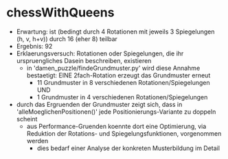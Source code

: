 # chessWithQueens

- Erwartung: ist (bedingt durch 4 Rotationen mit jeweils 3 Spiegelungen (h, v, h+v)) durch 16 (eher 8) teilbar 
- Ergebnis:  92
- Erklaerungsversuch: Rotationen oder Spiegelungen, die ihr urspruengliches Dasein beschreiben, existieren
  - in 'damen_puzzle/findeGrundmuster.py' wird diese Annahme bestaetigt: EINE 2fach-Rotation erzeugt das Grundmuster erneut
    - 11 Grundmuster in 8 verschiedenen Rotationen/Spiegelungen UND
    - 1 Grundmuster in 4 verschiedenen Rotationen/Spiegelungen
- durch das Ergruenden der Grundmuster zeigt sich, dass in 'alleMoeglichenPositionen()' jede Positionierungs-Variante zu doppeln scheint
  - aus Performance-Gruenden koennte dort eine Optimierung, via Reduktion der Rotations- und Spiegelungsfunktionen, vorgenommen werden
    - dies bedarf einer Analyse der konkreten Musterbildung im Detail

